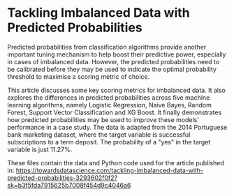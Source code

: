 # Tackling Imbalanced Data with Predicted Probabilities
Predicted probabilities from classification algorithms provide another important tuning mechanism to help boost their predictive power, especially in cases of imbalanced data. However, the predicted probabilities need to be calibrated before they may be used to indicate the optimal probability threshold to maximise a scoring metric of choice.

This article discusses some key scoring metrics for imbalanced data. It also explores the differences in predicted probabilities across five machine learning algorithms, namely Logistic Regression, Naive Bayes, Random Forest, Support Vector Classification and XG Boost. It finally demonstrates how predicted probabilities may be used to improve these models' performance in a case study. The data is adapted from the 2014 Portuguese bank marketing dataset, where the target variable is successful subscriptions to a term deposit. The probability of a "yes" in the target variable is just 11.27%.

These files contain the data and Python code used for the article published in: https://towardsdatascience.com/tackling-imbalanced-data-with-predicted-probabilities-3293602f0f2?sk=b3f5fda7915625b7008f454d9c4046a6
